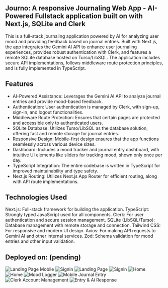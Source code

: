 ## Journo: A responsive Journaling Web App - AI-Powered Fullstack application built on with Next.js, SQLite and Clerk

This is a full-stack journaling application powered by AI for analyzing user mood and providing feedback based on journal entries. Built with Next.js, the app integrates the Gemini AI API to enhance user journaling experiences, provides robust authentication with Clerk, and features a remote SQLite database hosted on Turso/LibSQL. The application includes secure API implementations, follows middleware route protection principles, and is fully implemented in TypeScript.

## Features
- AI-Powered Assistance: Leverages the Gemini AI API to analyze journal entries and provide mood-based feedback.
- Authentication: User authentication is managed by Clerk, with sign-up, sign-in, and logout functionalities.
- Middleware Route Protection: Ensures that certain pages are protected and accessible only to authenticated users.
- SQLite Database: Utilizes Turso/LibSQL as the database solution, offering fast and remote storage for journal entries.
- Responsive Design: Mobile-first design ensures that the app functions seamlessly across various device sizes.
- Dashboard: Includes a mood tracker and journal entry dashboard, with intuitive UI elements like sliders for tracking mood, shown only once per day.
- TypeScript Integration: The entire codebase is written in TypeScript for improved maintainability and type safety.
- Next.js Routing: Utilizes Next.js App Router for efficient routing, along with API route implementations.

## Technologies Used
Next.js: Full-stack framework for building the application.
TypeScript: Strongly typed JavaScript used for all components.
Clerk: For user authentication and secure session management.
SQLite (LibSQL/Turso): Database management with remote storage and connection.
Tailwind CSS: For responsive and modern UI design.
Axios: For making API requests to Gemini AI and other internal services.
Zod: Schema validation for mood entries and other input validation.

## Deployed on: (pending)

![Landing Page Mobile](./public/assets/repoAssets/landingMobile.png)   ![Signin](./public/assets/repoAssets/signInMobile.png) 
![Landing Page](./public/assets/repoAssets/landingFull.png) 
![Signin](./public/assets/repoAssets/signInDesktop.png)
![Home](./public/assets/repoAssets/homeDesktop.png)
![Home](./public/assets/repoAssets/homeMobile.png) ![Mood Logger](./public/assets/repoAssets/logMoodMobile.png)
![Mobile Journal Entry](./public/assets/repoAssets/entryMobile.png) ![Clerk Account Management](./public/assets/repoAssets/manageAccountClerk.png)
![Entry & Ai Response](./public/assets/repoAssets/entry&responseDesktop.png)




